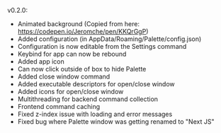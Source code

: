 v0.2.0:

- Animated background (Copied from here: https://codepen.io/Jeromche/pen/KKQrGgP)
- Added configuration (in AppData/Roaming/Palette/config.json)
- Configuration is now editable from the Settings command
- Keybind for app can now be rebound
- Added app icon
- Can now click outside of box to hide Palette
- Added close window command
- Added executable descriptors for open/close window
- Added icons for open/close window
- Multithreading for backend command collection
- Frontend command caching
- Fixed z-index issue with loading and error messages
- Fixed bug where Palette window was getting renamed to "Next JS"
